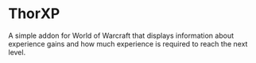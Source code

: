 # ThorXP

A simple addon for World of Warcraft that displays information about experience gains and how much experience is required to reach the next level.
